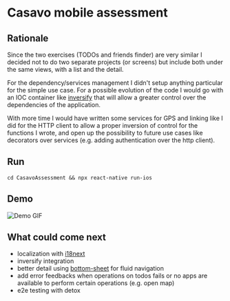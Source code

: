 # Casavo mobile assessment

## Rationale

Since the two exercises (TODOs and friends finder) are very similar I decided not to do two separate projects (or screens) but include both under the same views, with a list and the detail.

For the dependency/services management I didn't setup anything particular for the simple use case. For a possible evolution of the code I would go with an IOC container like [inversify](https://inversify.io/) that will allow a greater control over the dependencies of the application.

With more time I would have written some services for GPS and linking like I did for the HTTP client to allow a proper inversion of control for the functions I wrote, and open up the possibility to future use cases like decorators over services (e.g. adding authentication over the http client).

## Run

`cd CasavoAssessment && npx react-native run-ios`

## Demo

![Demo GIF](./demo.gif)

## What could come next

- localization with [i18next](https://www.i18next.com/)
- inversify integration
- better detail using [bottom-sheet](https://gorhom.github.io/react-native-bottom-sheet/) for fluid navigation
- add error feedbacks when operations on todos fails or no apps are available to perform certain operations (e.g. open map)
- e2e testing with detox